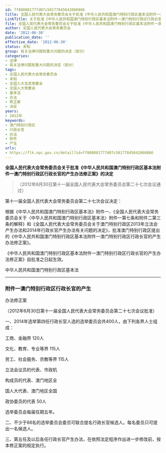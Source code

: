 ```yaml
---
id: ff808081777d07c50177845642060866
title: 全国人民代表大会常务委员会关于批准《中华人民共和国澳门特别行政区基本法附件一澳门特别行政区行政长官的产生办法修正案》的决定（中华人民共和国澳门特别行政区基本法附件一澳门特别行政区行政长官的产生办法修正案）
LinkTitle: 关于批准《中华人民共和国澳门特别行政区基本法附件一澳门特别行政区行政长官的产生办法修正案》的决定（2012）
file: 全国人民代表大会常务委员会关于批准《中华人民共和国澳门特别行政区基本法附件一澳门特别行政区行政长官的产生办法修正案》的决定（中华人民共和国澳_ff808081777d07c50177845642060866.docx
author: 全国人民代表大会常务委员会
date: '2012-06-30'
publication_date: ''
effective_date: '2012-06-30'
status: 未知
group: 有关法律问题和重大问题的决定（部分）
categories:
- 法律
- 有关法律问题和重大问题的决定（部分）
tags:
- 全国人民代表大会常务委员会
- 未知
- 全国人大及其常委会
- 全国人大常委会
- 基本法
- 办法
- 修正案
- 决定
years:
- 2012年
keywords:
- 澳门特别行政区
- 行政长官
- 办法
- 附件
- 产生
urls:
- https://flk.npc.gov.cn/detail?id=ff808081777d07c50177845642060866
---
```


**全国人民代表大会常务委员会关于批准《中华人民共和国澳门特别行政区基本法附件一澳门特别行政区行政长官的产生办法修正案》的决定**

> （2012年6月30日第十一届全国人民代表大会常务委员会第二十七次会议通过）

第十一届全国人民代表大会常务委员会第二十七次会议决定：

根据《中华人民共和国澳门特别行政区基本法》附件一、《全国人民代表大会常务委员会关于〈中华人民共和国澳门特别行政区基本法〉附件一第七条和附件二第三条的解释》和《全国人民代表大会常务委员会关于澳门特别行政区2013年立法会产生办法和2014年行政长官产生办法有关问题的决定》，批准澳门特别行政区提出的《中华人民共和国澳门特别行政区基本法附件一澳门特别行政区行政长官的产生办法修正案》。

《中华人民共和国澳门特别行政区基本法附件一澳门特别行政区行政长官的产生办法修正案》自批准之日起生效。

中华人民共和国澳门特别行政区基本法

---

### 附件一澳门特别行政区行政长官的产生

办法修正案

（2012年6月30日第十一届全国人民代表大会常务委员会第二十七次会议批准）

一、2014年选举第四任行政长官人选的选举委员会共400人，由下列各界人士组成：

工商、金融界   120人

文化、教育、专业等界   115人

劳工、社会服务、宗教等界   115人

立法会议员的代表、市政机

构成员的代表、澳门地区全

国人大代表、澳门地区全国

政协委员的代表   50人

选举委员会每届任期五年。

二、不少于66名的选举委员会委员可联合提名行政长官候选人。每名委员只可提出一名候选人。

三、第五任及以后各任行政长官产生办法，在依照法定程序作出进一步修改前，按本修正案的规定执行。
